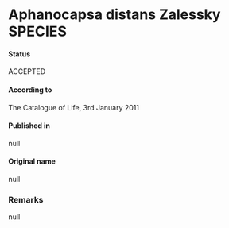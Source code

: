 Aphanocapsa distans Zalessky SPECIES
=======

#### Status
ACCEPTED

#### According to
The Catalogue of Life, 3rd January 2011

#### Published in
null

#### Original name
null

### Remarks
null